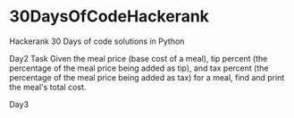 # 30DaysOfCodeHackerank
Hackerank 30 Days of code solutions in Python 


Day2 
Task
Given the meal price (base cost of a meal), tip percent (the percentage of the meal price being added as tip), and tax percent (the percentage of the meal price being added as tax) for a meal, find and print the meal's total cost.  

Day3 

